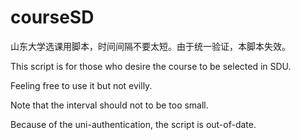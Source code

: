 # courseSD

山东大学选课用脚本，时间间隔不要太短。由于统一验证，本脚本失效。

This script is for those who desire the course to be selected in SDU.

Feeling free to use it but not evilly.

Note that the interval should not to be too small.

Because of the uni-authentication, the script is out-of-date.
